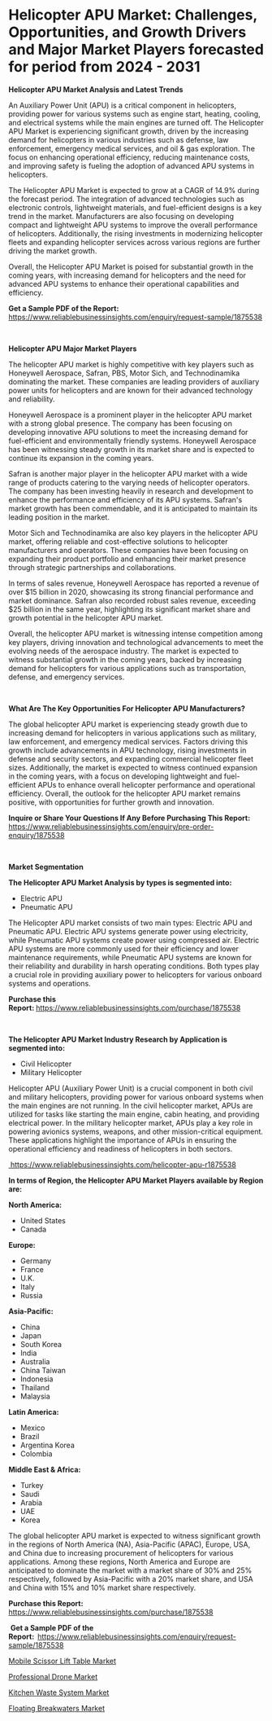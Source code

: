 <p><h1>Helicopter APU Market: Challenges, Opportunities, and Growth Drivers and Major Market Players forecasted for period from 2024 - 2031</h1></p><p><strong>Helicopter APU Market Analysis and Latest Trends</strong></p>
<p><p>An Auxiliary Power Unit (APU) is a critical component in helicopters, providing power for various systems such as engine start, heating, cooling, and electrical systems while the main engines are turned off. The Helicopter APU Market is experiencing significant growth, driven by the increasing demand for helicopters in various industries such as defense, law enforcement, emergency medical services, and oil & gas exploration. The focus on enhancing operational efficiency, reducing maintenance costs, and improving safety is fueling the adoption of advanced APU systems in helicopters.</p><p>The Helicopter APU Market is expected to grow at a CAGR of 14.9% during the forecast period. The integration of advanced technologies such as electronic controls, lightweight materials, and fuel-efficient designs is a key trend in the market. Manufacturers are also focusing on developing compact and lightweight APU systems to improve the overall performance of helicopters. Additionally, the rising investments in modernizing helicopter fleets and expanding helicopter services across various regions are further driving the market growth.</p><p>Overall, the Helicopter APU Market is poised for substantial growth in the coming years, with increasing demand for helicopters and the need for advanced APU systems to enhance their operational capabilities and efficiency.</p></p>
<p><strong>Get a Sample PDF of the Report:&nbsp;</strong> <a href="https://www.reliablebusinessinsights.com/enquiry/request-sample/1875538">https://www.reliablebusinessinsights.com/enquiry/request-sample/1875538</a></p>
<p>&nbsp;</p>
<p><strong>Helicopter APU Major Market Players</strong></p>
<p><p>The helicopter APU market is highly competitive with key players such as Honeywell Aerospace, Safran, PBS, Motor Sich, and Technodinamika dominating the market. These companies are leading providers of auxiliary power units for helicopters and are known for their advanced technology and reliability.</p><p>Honeywell Aerospace is a prominent player in the helicopter APU market with a strong global presence. The company has been focusing on developing innovative APU solutions to meet the increasing demand for fuel-efficient and environmentally friendly systems. Honeywell Aerospace has been witnessing steady growth in its market share and is expected to continue its expansion in the coming years.</p><p>Safran is another major player in the helicopter APU market with a wide range of products catering to the varying needs of helicopter operators. The company has been investing heavily in research and development to enhance the performance and efficiency of its APU systems. Safran's market growth has been commendable, and it is anticipated to maintain its leading position in the market.</p><p>Motor Sich and Technodinamika are also key players in the helicopter APU market, offering reliable and cost-effective solutions to helicopter manufacturers and operators. These companies have been focusing on expanding their product portfolio and enhancing their market presence through strategic partnerships and collaborations.</p><p>In terms of sales revenue, Honeywell Aerospace has reported a revenue of over $15 billion in 2020, showcasing its strong financial performance and market dominance. Safran also recorded robust sales revenue, exceeding $25 billion in the same year, highlighting its significant market share and growth potential in the helicopter APU market.</p><p>Overall, the helicopter APU market is witnessing intense competition among key players, driving innovation and technological advancements to meet the evolving needs of the aerospace industry. The market is expected to witness substantial growth in the coming years, backed by increasing demand for helicopters for various applications such as transportation, defense, and emergency services.</p></p>
<p>&nbsp;</p>
<p><strong>What Are The Key Opportunities For Helicopter APU Manufacturers?</strong></p>
<p><p>The global helicopter APU market is experiencing steady growth due to increasing demand for helicopters in various applications such as military, law enforcement, and emergency medical services. Factors driving this growth include advancements in APU technology, rising investments in defense and security sectors, and expanding commercial helicopter fleet sizes. Additionally, the market is expected to witness continued expansion in the coming years, with a focus on developing lightweight and fuel-efficient APUs to enhance overall helicopter performance and operational efficiency. Overall, the outlook for the helicopter APU market remains positive, with opportunities for further growth and innovation.</p></p>
<p><strong>Inquire or Share Your Questions If Any Before Purchasing This Report:</strong> <a href="https://www.reliablebusinessinsights.com/enquiry/pre-order-enquiry/1875538">https://www.reliablebusinessinsights.com/enquiry/pre-order-enquiry/1875538</a></p>
<p>&nbsp;</p>
<p><strong>Market Segmentation</strong></p>
<p><strong>The Helicopter APU Market Analysis by types is segmented into:</strong></p>
<p><ul><li>Electric APU</li><li>Pneumatic APU</li></ul></p>
<p><p>The Helicopter APU market consists of two main types: Electric APU and Pneumatic APU. Electric APU systems generate power using electricity, while Pneumatic APU systems create power using compressed air. Electric APU systems are more commonly used for their efficiency and lower maintenance requirements, while Pneumatic APU systems are known for their reliability and durability in harsh operating conditions. Both types play a crucial role in providing auxiliary power to helicopters for various onboard systems and operations.</p></p>
<p><strong>Purchase this Report:&nbsp;</strong><a href="https://www.reliablebusinessinsights.com/purchase/1875538">https://www.reliablebusinessinsights.com/purchase/1875538</a></p>
<p>&nbsp;</p>
<p><strong>The Helicopter APU Market Industry Research by Application is segmented into:</strong></p>
<p><ul><li>Civil Helicopter</li><li>Military Helicopter</li></ul></p>
<p><p>Helicopter APU (Auxiliary Power Unit) is a crucial component in both civil and military helicopters, providing power for various onboard systems when the main engines are not running. In the civil helicopter market, APUs are utilized for tasks like starting the main engine, cabin heating, and providing electrical power. In the military helicopter market, APUs play a key role in powering avionics systems, weapons, and other mission-critical equipment. These applications highlight the importance of APUs in ensuring the operational efficiency and readiness of helicopters in both sectors.</p></p>
<p><a href="https://www.reliablebusinessinsights.com/helicopter-apu-r1875538">&nbsp;https://www.reliablebusinessinsights.com/helicopter-apu-r1875538</a></p>
<p><strong>In terms of Region, the Helicopter APU Market Players available by Region are:</strong></p>
<p>
    <p> <strong> North America: </strong>
        <ul>
            <li>United States</li>
            <li>Canada</li>
        </ul>
        </p> 
    <p> <strong> Europe: </strong>
        <ul>
            <li>Germany</li>
            <li>France</li>
            <li>U.K.</li>
            <li>Italy</li>
            <li>Russia</li>
        </ul>
        </p> 
    <p> <strong> Asia-Pacific: </strong>
        <ul>
            <li>China</li>
            <li>Japan</li>
            <li>South Korea</li>
            <li>India</li>
            <li>Australia</li>
            <li>China Taiwan</li>
            <li>Indonesia</li>
            <li>Thailand</li>
            <li>Malaysia</li>
        </ul>
        </p> 
    <p> <strong> Latin America: </strong>
        <ul>
            <li>Mexico</li>
            <li>Brazil</li>
            <li>Argentina Korea</li>
            <li>Colombia</li>
        </ul>
        </p> 
    <p> <strong> Middle East & Africa: </strong>
        <ul>
            <li>Turkey</li>
            <li>Saudi</li>
            <li>Arabia</li>
            <li>UAE</li>
            <li>Korea</li>
        </ul>
    </p>
    </p>
<p><p>The global helicopter APU market is expected to witness significant growth in the regions of North America (NA), Asia-Pacific (APAC), Europe, USA, and China due to increasing procurement of helicopters for various applications. Among these regions, North America and Europe are anticipated to dominate the market with a market share of 30% and 25% respectively, followed by Asia-Pacific with a 20% market share, and USA and China with 15% and 10% market share respectively.</p></p>
<p><strong>Purchase this Report: </strong><a href="https://www.reliablebusinessinsights.com/purchase/1875538">https://www.reliablebusinessinsights.com/purchase/1875538</a></p>
<p>&nbsp;<strong>Get a Sample PDF of the Report:&nbsp;&nbsp;</strong><a href="https://www.reliablebusinessinsights.com/enquiry/request-sample/1875538">https://www.reliablebusinessinsights.com/enquiry/request-sample/1875538</a></p>
<p><strong></strong></p>
<p><p><a href="https://github.com/hrhzhypq19/Market-Research-Report-List-1/blob/main/mobile-scissor-lift-table-market.md">Mobile Scissor Lift Table Market</a></p><p><a href="https://github.com/kishanagarner91/Market-Research-Report-List-1/blob/main/professional-drone-market.md">Professional Drone Market</a></p><p><a href="https://github.com/FredaSauer/Market-Research-Report-List-1/blob/main/kitchen-waste-system-market.md">Kitchen Waste System Market</a></p><p><a href="https://github.com/arabintang013/Market-Research-Report-List-1/blob/main/floating-breakwaters-market.md">Floating Breakwaters Market</a></p></p>